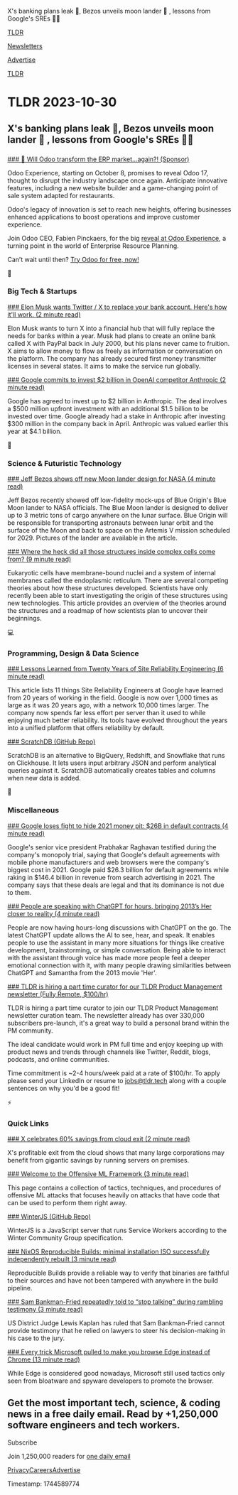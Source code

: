 X's banking plans leak 🏦, Bezos unveils moon lander 🚀 , lessons from Google's SREs 👨‍💻

[TLDR](/)

[Newsletters](/newsletters)

[Advertise](https://advertise.tldr.tech/)

[TLDR](/)

# TLDR 2023-10-30

## X's banking plans leak 🏦, Bezos unveils moon lander 🚀 , lessons from Google's SREs 👨‍💻

### 

[### 🤯 Will Odoo transform the ERP market...again?! (Sponsor)](https://www.odoo.com/?utm_source=tldr&amp;utm_medium=newsletter&amp;utm_campaign=northam-en-oxp-top-general_primary-odoo17-release)

Odoo Experience, starting on October 8, promises to reveal Odoo 17, thought to disrupt the industry landscape once again. Anticipate innovative features, including a new website builder and a game-changing point of sale system adapted for restaurants.

Odoo's legacy of innovation is set to reach new heights, offering businesses enhanced applications to boost operations and improve customer experience.

Join Odoo CEO, Fabien Pinckaers, for the big [reveal at Odoo Experience](https://www.odoo.com/event/odoo-experience-2023-3735/track/opening-keynote-unveiling-odoo-17-5802?utm_source=tldr&utm_medium=newsletter&utm_campaign=northam-en-oxp-top-general_primary-odoo17-release), a turning point in the world of Enterprise Resource Planning.

Can’t wait until then? [Try Odoo for free, now!](http://odoo.com/trial?utm_source=tldr&utm_medium=newsletter&utm_campaign=northam-en-oxp-top-general_primary-odoo17-release)

📱

### Big Tech & Startups

[### Elon Musk wants Twitter / X to replace your bank account. Here's how it'll work. (2 minute read)](https://mashable.com/article/elon-musk-x-twitter-bank?utm_source=tldrnewsletter)

Elon Musk wants to turn X into a financial hub that will fully replace the needs for banks within a year. Musk had plans to create an online bank called X with PayPal back in July 2000, but his plans never came to fruition. X aims to allow money to flow as freely as information or conversation on the platform. The company has already secured first money transmitter licenses in several states. It aims to make the service run globally.

[### Google commits to invest $2 billion in OpenAI competitor Anthropic (2 minute read)](https://www.cnbc.com/2023/10/27/google-commits-to-invest-2-billion-in-openai-competitor-anthropic.html?utm_source=tldrnewsletter)

Google has agreed to invest up to $2 billion in Anthropic. The deal involves a $500 million upfront investment with an additional $1.5 billion to be invested over time. Google already had a stake in Anthropic after investing $300 million in the company back in April. Anthropic was valued earlier this year at $4.1 billion.

🚀

### Science & Futuristic Technology

[### Jeff Bezos shows off new Moon lander design for NASA (4 minute read)](https://arstechnica.com/space/2023/10/jeff-bezos-shows-off-new-moon-lander-design-for-nasa/?utm_source=tldrnewsletter)

Jeff Bezos recently showed off low-fidelity mock-ups of Blue Origin's Blue Moon lander to NASA officials. The Blue Moon lander is designed to deliver up to 3 metric tons of cargo anywhere on the lunar surface. Blue Origin will be responsible for transporting astronauts between lunar orbit and the surface of the Moon and back to space on the Artemis V mission scheduled for 2029. Pictures of the lander are available in the article.

[### Where the heck did all those structures inside complex cells come from? (9 minute read)](https://arstechnica.com/science/2023/10/where-the-heck-did-all-those-structures-inside-complex-cells-come-from/?utm_source=tldrnewsletter)

Eukaryotic cells have membrane-bound nuclei and a system of internal membranes called the endoplasmic reticulum. There are several competing theories about how these structures developed. Scientists have only recently been able to start investigating the origin of these structures using new technologies. This article provides an overview of the theories around the structures and a roadmap of how scientists plan to uncover their beginnings.

💻

### Programming, Design & Data Science

[### Lessons Learned from Twenty Years of Site Reliability Engineering (6 minute read)](https://sre.google/resources/practices-and-processes/twenty-years-of-sre-lessons-learned/?utm_source=tldrnewsletter)

This article lists 11 things Site Reliability Engineers at Google have learned from 20 years of working in the field. Google is now over 1,000 times as large as it was 20 years ago, with a network 10,000 times larger. The company now spends far less effort per server than it used to while enjoying much better reliability. Its tools have evolved throughout the years into a unified platform that offers reliability by default.

[### ScratchDB (GitHub Repo)](https://github.com/scratchdata/ScratchDB?utm_source=tldrnewsletter)

ScratchDB is an alternative to BigQuery, Redshift, and Snowflake that runs on Clickhouse. It lets users input arbitrary JSON and perform analytical queries against it. ScratchDB automatically creates tables and columns when new data is added.

🎁

### Miscellaneous

[### Google loses fight to hide 2021 money pit: $26B in default contracts (4 minute read)](https://arstechnica.com/tech-policy/2023/10/google-paid-26b-for-default-contracts-in-2021-google-exec-testified/?utm_source=tldrnewsletter)

Google's senior vice president Prabhakar Raghavan testified during the company's monopoly trial, saying that Google's default agreements with mobile phone manufacturers and web browsers were the company's biggest cost in 2021. Google paid $26.3 billion for default agreements while raking in $146.4 billion in revenue from search advertising in 2021. The company says that these deals are legal and that its dominance is not due to them.

[### People are speaking with ChatGPT for hours, bringing 2013’s Her closer to reality (4 minute read)](https://arstechnica.com/information-technology/2023/10/people-are-speaking-with-chatgpt-for-hours-bringing-2013s-her-closer-to-reality/?utm_source=tldrnewsletter)

People are now having hours-long discussions with ChatGPT on the go. The latest ChatGPT update allows the AI to see, hear, and speak. It enables people to use the assistant in many more situations for things like creative development, brainstorming, or simple conversation. Being able to interact with the assistant through voice has made more people feel a deeper emotional connection with it, with many people drawing similarities between ChatGPT and Samantha from the 2013 movie 'Her'.

[### TLDR is hiring a part time curator for our TLDR Product Management newsletter (Fully Remote, $100/hr)](mailto:jobs@tldr.tech)

TLDR is hiring a part time curator to join our TLDR Product Management newsletter curation team. The newsletter already has over 330,000 subscribers pre-launch, it's a great way to build a personal brand within the PM community.

The ideal candidate would work in PM full time and enjoy keeping up with product news and trends through channels like Twitter, Reddit, blogs, podcasts, and online communities.

Time commitment is ~2-4 hours/week paid at a rate of $100/hr. To apply please send your LinkedIn or resume to [jobs@tldr.tech](mailto:jobs@tldr.tech) along with a couple sentences on why you'd be a good fit!

⚡

### Quick Links

[### X celebrates 60% savings from cloud exit (2 minute read)](https://world.hey.com/dhh/x-celebrates-60-savings-from-cloud-exit-7cc26895?utm_source=tldrnewsletter)

X's profitable exit from the cloud shows that many large corporations may benefit from gigantic savings by running servers on premises.

[### Welcome to the Offensive ML Framework (3 minute read)](https://wiki.offsecml.com/Welcome+to+the+Offensive+ML+Framework#Where%20to%20start??utm_source=tldrnewsletter)

This page contains a collection of tactics, techniques, and procedures of offensive ML attacks that focuses heavily on attacks that have code that can be used to perform them right away.

[### WinterJS (GitHub Repo)](https://github.com/wasmerio/winterjs?utm_source=tldrnewsletter)

WinterJS is a JavaScript server that runs Service Workers according to the Winter Community Group specification.

[### NixOS Reproducible Builds: minimal installation ISO successfully independently rebuilt (3 minute read)](https://discourse.nixos.org/t/nixos-reproducible-builds-minimal-installation-iso-successfully-independently-rebuilt/34756?utm_source=tldrnewsletter)

Reproducible Builds provide a reliable way to verify that binaries are faithful to their sources and have not been tampered with anywhere in the build pipeline.

[### Sam Bankman-Fried repeatedly told to “stop talking” during rambling testimony (3 minute read)](https://arstechnica.com/tech-policy/2023/10/sam-bankman-fried-repeatedly-told-to-stop-talking-during-rambling-testimony/?utm_source=tldrnewsletter)

US District Judge Lewis Kaplan has ruled that Sam Bankman-Fried cannot provide testimony that he relied on lawyers to steer his decision-making in his case to the jury.

[### Every trick Microsoft pulled to make you browse Edge instead of Chrome (13 minute read)](https://www.theverge.com/23935029/microsoft-edge-forced-windows-10-google-chrome-fight?utm_source=tldrnewsletter)

While Edge is considered good nowadays, Microsoft still used tactics only seen from bloatware and spyware developers to promote the browser.

## Get the most important tech, science, & coding news in a free daily email. Read by +1,250,000 software engineers and tech workers.

Subscribe

Join 1,250,000 readers for [one daily email](/api/latest/tech)

[Privacy](/privacy)[Careers](https://jobs.ashbyhq.com/tldr.tech)[Advertise](/tech/advertise)

Timestamp: 1744589774